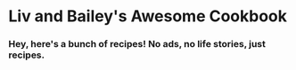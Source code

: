 # Liv and Bailey's Awesome Cookbook

### Hey, here's a bunch of recipes! No ads, no life stories, just recipes.
